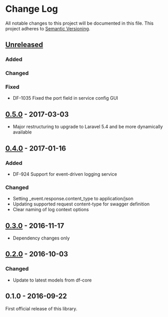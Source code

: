 # Change Log
All notable changes to this project will be documented in this file.
This project adheres to [Semantic Versioning](http://semver.org/).

## [Unreleased]
### Added
### Changed
### Fixed
- DF-1035 Fixed the port field in service config GUI

## [0.5.0] - 2017-03-03
- Major restructuring to upgrade to Laravel 5.4 and be more dynamically available

## [0.4.0] - 2017-01-16
### Added
- DF-924 Support for event-driven logging service

### Changed
- Setting _event.response.content_type to application/json
- Updating supported request content-type for swagger definition
- Clear naming of log context options

## [0.3.0] - 2016-11-17
- Dependency changes only

## [0.2.0] - 2016-10-03
### Changed
- Update to latest models from df-core

## 0.1.0 - 2016-09-22
First official release of this library.

[Unreleased]: https://github.com/dreamfactorysoftware/df-logger/compare/0.5.0...HEAD
[0.5.0]: https://github.com/dreamfactorysoftware/df-logger/compare/0.4.0...0.5.0
[0.4.0]: https://github.com/dreamfactorysoftware/df-logger/compare/0.3.0...0.4.0
[0.3.0]: https://github.com/dreamfactorysoftware/df-logger/compare/0.2.0...0.3.0
[0.2.0]: https://github.com/dreamfactorysoftware/df-logger/compare/0.1.0...0.2.0
